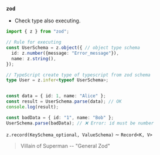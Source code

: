 ### `zod`

* Check type also executing.

```ts
import { z } from "zod";

// Rule for executing
const UserSchema = z.object({ // object type schema
  id: z.number({message: "Error_message"}),
  name: z.string(),
});

// TypeScript create type of typescript from zod schema
type User = z.infer<typeof UserSchema>;


const data = { id: 1, name: "Alice" };
const result = UserSchema.parse(data); // OK
console.log(result);

const badData = { id: "1", name: "Bob" };
UserSchema.parse(badData); // ❌ Error: id must be number
```

`z.record(KeySchema_optional, ValueSchema)` $\sim$ `Record<K, V>`

> Villain of Superman -- "General Zod"
